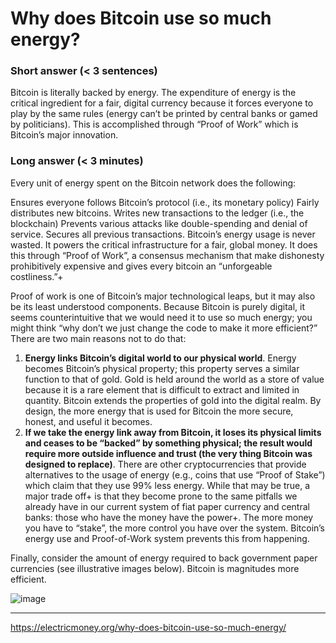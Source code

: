 # Why does Bitcoin use so much energy?

### Short answer (< 3 sentences)
Bitcoin is literally backed by energy. The expenditure of energy is the critical ingredient for a fair, digital currency because it forces everyone to play by the same rules (energy can’t be printed by central banks or gamed by politicians). This is accomplished through “Proof of Work” which is Bitcoin’s major innovation.

### Long answer (< 3 minutes)
Every unit of energy spent on the Bitcoin network does the following:

Ensures everyone follows Bitcoin’s protocol (i.e., its monetary policy)
Fairly distributes new bitcoins.
Writes new transactions to the ledger (i.e., the blockchain)
Prevents various attacks like double-spending and denial of service.
Secures all previous transactions.
Bitcoin’s energy usage is never wasted. It powers the critical infrastructure for a fair, global money. It does this through “Proof of Work”, a consensus mechanism that make dishonesty prohibitively expensive and gives every bitcoin an “unforgeable costliness.”+

Proof of work is one of Bitcoin’s major technological leaps, but it may also be its least understood components. Because Bitcoin is purely digital, it seems counterintuitive that we would need it to use so much energy; you might think “why don’t we just change the code to make it more efficient?” There are two main reasons not to do that:

1. **Energy links Bitcoin’s digital world to our physical world**. Energy becomes Bitcoin’s physical property; this property serves a similar function to that of gold. Gold is held around the world as a store of value because it is a rare element that is difficult to extract and limited in quantity. Bitcoin extends the properties of gold into the digital realm. By design, the more energy that is used for Bitcoin the more secure, honest, and useful it becomes.
2. **If we take the energy link away from Bitcoin, it loses its physical limits and ceases to be “backed” by something physical; the result would require more outside influence and trust (the very thing Bitcoin was designed to replace)**. There are other cryptocurrencies that provide alternatives to the usage of energy (e.g., coins that use “Proof of Stake”) which claim that they use 99% less energy. While that may be true, a major trade off+ is that they become prone to the same pitfalls we already have in our current system of fiat paper currency and central banks: those who have the money have the power+. The more money you have to “stake”, the more control you have over the system. Bitcoin’s energy use and Proof-of-Work system prevents this from happening.

Finally, consider the amount of energy required to back government paper currencies (see illustrative images below). Bitcoin is magnitudes more efficient.

![image](https://user-images.githubusercontent.com/20099374/162960737-bb553c07-8377-4898-b4ed-b6a1fbcf0f26.png)

***
https://electricmoney.org/why-does-bitcoin-use-so-much-energy/
